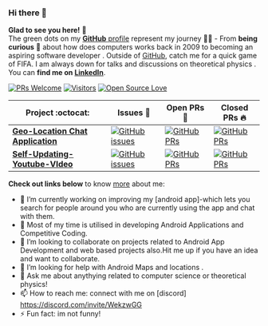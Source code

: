 ### Hi there 👋

**Glad to see you here!** :star_struck: <br> The green dots on my [**GitHub** profile](https://github.com/logicinfinite?tab=repositories) represent my journey :running_man: - From **being curious** :thinking: about how does computers works back in 2009 to becoming an aspiring software developer . Outside of [GitHub](https://github.com/logicinfinite/), catch me for a quick game of FIFA. I am always down for talks and discussions on theoretical physics . You can **find me on [LinkedIn](https://www.linkedin.com/in/https://www.linkedin.com/in/abhinav-ghosh-aa71b4195//)**.

[![PRs Welcome](https://img.shields.io/badge/PRs-welcome-brightgreen.svg?style=flat&logo=github)](https://github.com/logicinfinite) [![Visitors](https://visitor-badge.glitch.me/badge?page_id=logicinfinite.visitor-badge)](https://github.com/logicinfinite) [![Open Source Love](https://badges.frapsoft.com/os/v2/open-source.svg?v=103)](https://github.com/logicinfinite)

|      Project :octocat:   |     Issues :bug:   | Open PRs :bell:  | Closed PRs :fire:  |
|-------------|-------------------|---|---|
| [**Geo-Location Chat Application**](https://github.com/logicinfinite/project01) | [![GitHub issues](https://img.shields.io/github/issues/logicinfinite/project01?color=green&logo=github&style=flat)](https://github.com/logicinfinte/project01/issues) | [![GitHub PRs](https://img.shields.io/github/issues-pr/logicinfinite/project01?style=flat&logo=github)](https://github.com/logicinfinte/project01/pulls)  | [![GitHub PRs](https://img.shields.io/github/issues-pr-closed/logicinfinite/project01?style=flat&color=critical&logo=github)](https://github.com/logicinfinite/project01/pulls?q=is%3Apr+is%3Aclosed)  |
| [**Self-Updating-Youtube-VIdeo**](https://github.com/logicinfinite/self-updating-youtube-video-title) | [![GitHub issues](https://img.shields.io/github/issues/logicinfinite/self-updating-youtube-video-title?color=green&logo=github&style=flat)](https://github.com/logicinfinite/self-updating-youtube-video-title/issues) | [![GitHub PRs](https://img.shields.io/github/issues-pr/logicinfinite/self-updating-youtube-video-title?style=flat&logo=github)](https://github.com/logicinfinite/self-updating-youtube-video-title/pulls)  | [![GitHub PRs](https://img.shields.io/github/issues-pr-closed/logicinfinite/self-updating-youtube-video-title?style=flat&color=critical&logo=github)](https://github.com/logicinfinite/self-updating-youtube-video-title/pulls?q=is%3Apr+is%3Aclosed)   |


**Check out links below** to know [more](https://github.com/vinitshahdeo/vinitshahdeo/blob/master/ABOUT.md) about me:

- 🔭 I’m currently working on improving my [android app]-which lets you search for people around you who are currently using the app and chat with them.
- 🌱 Most of my time is utilised in developing Android Applications  and Competitive Coding.
- 👯 I’m looking to collaborate on projects related to Android App Development and web based projects also.Hit me up if you have an idea and want to collaborate.
- 🤔 I’m looking for help with Android Maps and locations .
- 💬 Ask me about anythying related to computer science or theoretical physics!
- 📫 How to reach me: connect with me on [discord] https://discord.com/invite/WekzwGG
- ⚡ Fun fact: im not funny!

